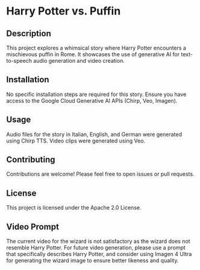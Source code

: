 # Harry Potter vs. Puffin

## Description
This project explores a whimsical story where Harry Potter encounters a mischievous puffin in Rome. It showcases the use of generative AI for text-to-speech audio generation and video creation.

## Installation
No specific installation steps are required for this story.
Ensure you have access to the Google Cloud Generative AI APIs (Chirp, Veo, Imagen).

## Usage
Audio files for the story in Italian, English, and German were generated using Chirp TTS.
Video clips were generated using Veo.

## Contributing
Contributions are welcome! Please feel free to open issues or pull requests.

## License
This project is licensed under the Apache 2.0 License.

## Video Prompt
The current video for the wizard is not satisfactory as the wizard does not resemble Harry Potter. For future video generation, please use a prompt that specifically describes Harry Potter, and consider using Imagen 4 Ultra for generating the wizard image to ensure better likeness and quality.
